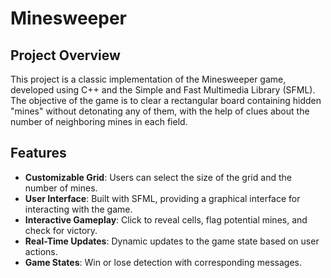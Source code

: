# Minesweeper

## Project Overview

This project is a classic implementation of the Minesweeper game, developed using C++ and the Simple and Fast Multimedia Library (SFML). The objective of the game is to clear a rectangular board containing hidden "mines" without detonating any of them, with the help of clues about the number of neighboring mines in each field.

## Features

- **Customizable Grid**: Users can select the size of the grid and the number of mines.
- **User Interface**: Built with SFML, providing a graphical interface for interacting with the game.
- **Interactive Gameplay**: Click to reveal cells, flag potential mines, and check for victory.
- **Real-Time Updates**: Dynamic updates to the game state based on user actions.
- **Game States**: Win or lose detection with corresponding messages.
